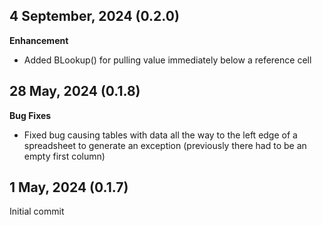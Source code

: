 ## 4 September, 2024 (0.2.0)
**Enhancement**
- Added BLookup() for pulling value immediately below a reference cell

## 28 May, 2024 (0.1.8)
**Bug Fixes**
- Fixed bug causing tables with data all the way to the left edge of a spreadsheet to generate an exception (previously there had to be an empty first column)

## 1 May, 2024 (0.1.7)
Initial commit